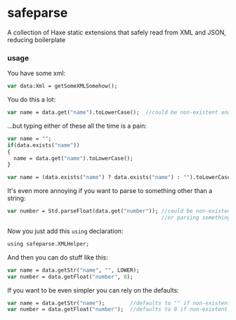 # safeparse
A collection of Haxe static extensions that safely read from XML and JSON, reducing boilerplate

### usage

You have some xml:
```haxe
var data:Xml = getSomeXMLSomehow();
```

You do this a lot:
```haxe
var name = data.get("name").toLowerCase();  //could be non-existent and throw a parse error!
```

...but typing either of these all the time is a pain:
```haxe
var name = "";
if(data.exists("name"))
{
  name = data.get("name").toLowerCase();
}
```
```haxe
var name = (data.exists("name") ? data.exists("name") : "").toLowerCase();
```

It's even more annoying if you want to parse to something other than a string:
```haxe
var number = Std.parseFloat(data.get("number")); //could be non-existent and error,
                                                 //or parsing something like "hamburger" and is now NaN!
```

Now you just add this ```using``` declaration:
```haxe
using safeparse.XMLHelper;
```

And then you can do stuff like this:
```haxe
var name = data.getStr("name", "", LOWER);
var number = data.getFloat("number", 0);
```

If you want to be even simpler you can rely on the defaults:
```haxe
var name = data.getStr("name");        //defaults to "" if non-existent, leaves case alone
var number = data.getFloat("number");  //defaults to 0 if non-existent
```

